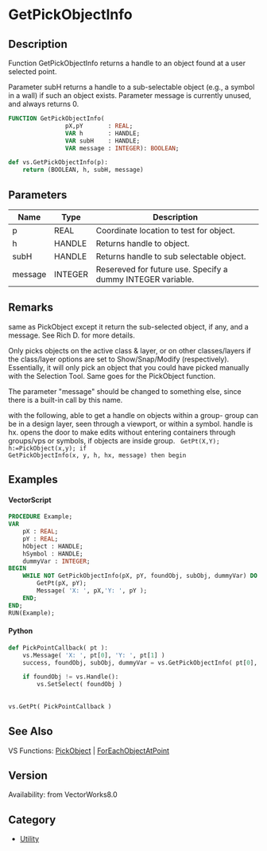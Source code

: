 # GetPickObjectInfo

## Description
Function GetPickObjectInfo returns a handle to an object found at a user selected point. 

Parameter subH returns a handle to a sub-selectable object (e.g., a symbol in a wall) if such an object exists. Parameter message is currently unused, and always returns 0.

```pascal
FUNCTION GetPickObjectInfo(
				pX,pY       : REAL;
				VAR h       : HANDLE;
				VAR subH    : HANDLE;
				VAR message : INTEGER): BOOLEAN;
```

```python
def vs.GetPickObjectInfo(p):
    return (BOOLEAN, h, subH, message)
```

## Parameters
|Name|Type|Description|
|---|---|---|
|p|REAL|Coordinate location to test for object.|
|h|HANDLE|Returns handle to object.|
|subH|HANDLE|Returns handle to sub selectable object.|
|message|INTEGER|Resereved for future use. Specify a dummy INTEGER variable.|

## Remarks
same as PickObject except it return the sub-selected object, if any, and a message.  See Rich D. for more details.


Only picks objects on the active class & layer, or on other classes/layers if the class/layer options are set to Show/Snap/Modify (respectively). Essentially, it will only pick an object that you could have picked manually with the Selection Tool. Same goes for the PickObject function.

The parameter "message" should be changed to something else, since there is a built-in call by this name.

with the following, able to get a handle on objects within a group- group can be in a design layer, seen through a viewport, or within a symbol.  handle is hx.  opens the door to make edits without entering containers through groups/vps or symbols, if objects are inside group.
<code lang="pas">
GetPt(X,Y);
h:=PickObject(x,y);
if GetPickObjectInfo(x, y, h, hx, message) then begin
</code>

## Examples
#### VectorScript ####
```pascal
PROCEDURE Example;
VAR
    pX : REAL;
    pY : REAL;
    hObject : HANDLE;
    hSymbol : HANDLE;
    dummyVar : INTEGER;
BEGIN
    WHILE NOT GetPickObjectInfo(pX, pY, foundObj, subObj, dummyVar) DO BEGIN
        GetPt(pX, pY);
        Message( 'X: ', pX,'Y: ', pY );
    END;
END;
RUN(Example);
```
#### Python ####
```python
def PickPointCallback( pt ):
    vs.Message( 'X: ', pt[0], 'Y: ', pt[1] )
    success, foundObj, subObj, dummyVar = vs.GetPickObjectInfo( pt[0], pt[1] )

    if foundObj != vs.Handle():
        vs.SetSelect( foundObj )
	
	
vs.GetPt( PickPointCallback )
```

## See Also
VS Functions:
[PickObject](PickObject.md) 
| [ForEachObjectAtPoint](ForEachObjectAtPoint.md)

## Version
Availability: from VectorWorks8.0

## Category
* [Utility](../Categories/Utility.md)
